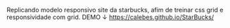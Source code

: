 Replicando modelo responsivo site da starbucks, afim de treinar css grid e responsividade com grid.
DEMO ↓
https://calebes.github.io/StarBucks/
